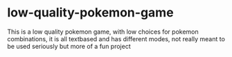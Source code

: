 # low-quality-pokemon-game
This is a low quality pokemon game, with low choices for pokemon combinations, it is all textbased and has different modes, not really meant to be used seriously but more of a fun project
